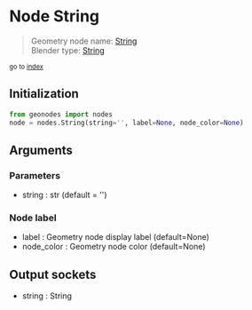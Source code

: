 
# Node String

> Geometry node name: [String](https://docs.blender.org/manual/en/latest/modeling/geometry_nodes/input/string.html)<br>
  Blender type: [String](https://docs.blender.org/api/current/bpy.types.FunctionNodeInputString.html)
  
<sub>go to [index](/docs/index.md)</sub>

## Initialization

```python
from geonodes import nodes
node = nodes.String(string='', label=None, node_color=None)
```



## Arguments


### Parameters

- string : str (default = '')

### Node label

- label : Geometry node display label (default=None)
- node_color : Geometry node color (default=None)

## Output sockets

- string : String
